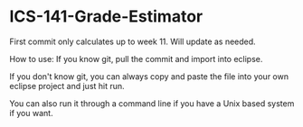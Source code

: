 # ICS-141-Grade-Estimator

First commit only calculates up to week 11. Will update as needed.


How to use:
If you know git, pull the commit and import into eclipse.

If you don't know git, you can always copy and paste the file into your own eclipse project and just hit run.

You can also run it through a command line if you have a Unix based system if you want. 
